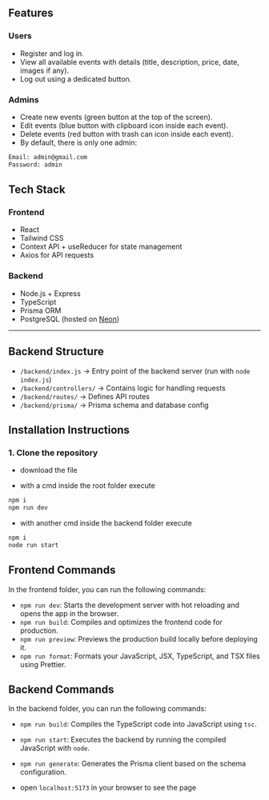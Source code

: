## Features

### Users

- Register and log in.
- View all available events with details (title, description, price, date, images if any).
- Log out using a dedicated button.

### Admins

- Create new events (green button at the top of the screen).
- Edit events (blue button with clipboard icon inside each event).
- Delete events (red button with trash can icon inside each event).
- By default, there is only one admin:

```bash
Email: admin@gmail.com
Password: admin
```

## Tech Stack

### Frontend

- React
- Tailwind CSS
- Context API + useReducer for state management
- Axios for API requests

### Backend

- Node.js + Express
- TypeScript
- Prisma ORM
- PostgreSQL (hosted on [Neon](https://neon.tech))

---

## Backend Structure

- `/backend/index.js` → Entry point of the backend server (run with `node index.js`)
- `/backend/controllers/` → Contains logic for handling requests
- `/backend/routes/` → Defines API routes
- `/backend/prisma/` → Prisma schema and database config

## Installation Instructions

### 1. Clone the repository

- download the file

- with a cmd inside the root folder execute

```bash
npm i
npm run dev
```

- with another cmd inside the backend folder execute

```bash
npm i
node run start
```

## Frontend Commands

In the frontend folder, you can run the following commands:

- `npm run dev`: Starts the development server with hot reloading and opens the app in the browser.
- `npm run build`: Compiles and optimizes the frontend code for production.
- `npm run preview`: Previews the production build locally before deploying it.
- `npm run format`: Formats your JavaScript, JSX, TypeScript, and TSX files using Prettier.

## Backend Commands

In the backend folder, you can run the following commands:

- `npm run build`: Compiles the TypeScript code into JavaScript using `tsc`.
- `npm run start`: Executes the backend by running the compiled JavaScript with `node`.
- `npm run generate`: Generates the Prisma client based on the schema configuration.

- open `localhost:5173` in your browser to see the page
